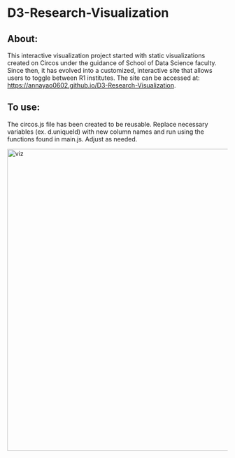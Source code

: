 # D3-Research-Visualization
## About:
This interactive visualization project started with static visualizations created on Circos under the guidance of School of Data Science faculty. Since then, it has evolved into a customized, interactive site that allows users to toggle between R1 institutes. The site can be accessed at: https://annayao0602.github.io/D3-Research-Visualization.

## To use:
The circos.js file has been created to be reusable. Replace necessary variables (ex. d.uniqueId) with new column names and run using the functions found in main.js. Adjust as needed.

<img width="821" height="690" alt="viz" src="https://github.com/user-attachments/assets/452077b4-56f4-4130-9421-6182f2523cde" />
